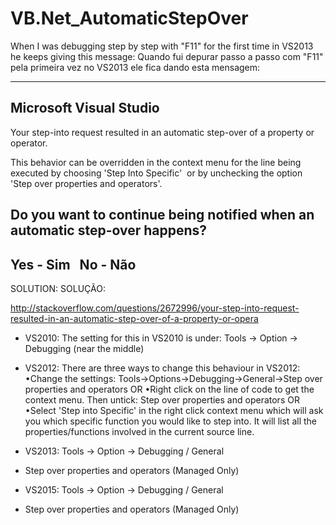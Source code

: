 # VB.Net_AutomaticStepOver

When I was debugging step by step with "F11" for the first time in VS2013 he keeps giving this message:
Quando fui depurar passo a passo com "F11" pela primeira vez no VS2013 ele fica dando esta mensagem:

---------------------------
Microsoft Visual Studio
---------------------------
Your step-into request resulted in an automatic step-over of a property or operator.

This behavior can be overridden in the context menu for the line being executed by choosing 'Step Into Specific'  or by unchecking the option 'Step over properties and operators'.

Do you want to continue being notified when an automatic step-over happens?
---------------------------
Yes - Sim        No - Não   
---------------------------

SOLUTION:
SOLUÇÃO:

http://stackoverflow.com/questions/2672996/your-step-into-request-resulted-in-an-automatic-step-over-of-a-property-or-opera

- VS2010:
The setting for this in VS2010 is under: Tools -> Option -> Debugging (near the middle)

- VS2012:
There are three ways to change this behaviour in VS2012:
•Change the settings: Tools->Options->Debugging->General->Step over properties and operators OR
•Right click on the line of code to get the context menu. Then untick: Step over properties and operators OR
•Select 'Step into Specific' in the right click context menu which will ask you which specific function you would like to step into. It will list all the properties/functions involved in the current source line.

- VS2013:
Tools -> Option -> Debugging / General
* Step over properties and operators (Managed Only)

- VS2015:
Tools -> Option -> Debugging / General
* Step over properties and operators (Managed Only)
